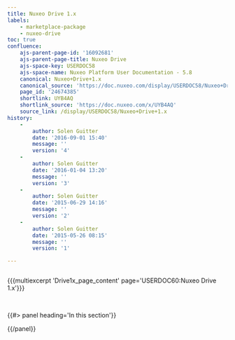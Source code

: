 ```yaml
---
title: Nuxeo Drive 1.x
labels:
    - marketplace-package
    - nuxeo-drive
toc: true
confluence:
    ajs-parent-page-id: '16092681'
    ajs-parent-page-title: Nuxeo Drive
    ajs-space-key: USERDOC58
    ajs-space-name: Nuxeo Platform User Documentation - 5.8
    canonical: Nuxeo+Drive+1.x
    canonical_source: 'https://doc.nuxeo.com/display/USERDOC58/Nuxeo+Drive+1.x'
    page_id: '24674385'
    shortlink: UYB4AQ
    shortlink_source: 'https://doc.nuxeo.com/x/UYB4AQ'
    source_link: /display/USERDOC58/Nuxeo+Drive+1.x
history:
    - 
        author: Solen Guitter
        date: '2016-09-01 15:40'
        message: ''
        version: '4'
    - 
        author: Solen Guitter
        date: '2016-01-04 13:20'
        message: ''
        version: '3'
    - 
        author: Solen Guitter
        date: '2015-06-29 14:16'
        message: ''
        version: '2'
    - 
        author: Solen Guitter
        date: '2015-05-26 08:15'
        message: ''
        version: '1'

---
```

<div class="row"><div class="column medium-8">

{{{multiexcerpt 'Drive1x_page_content' page='USERDOC60:Nuxeo Drive 1.x'}}}

&nbsp;

</div><div class="column medium-4">{{#> panel heading='In this section'}}

{{/panel}}</div></div>